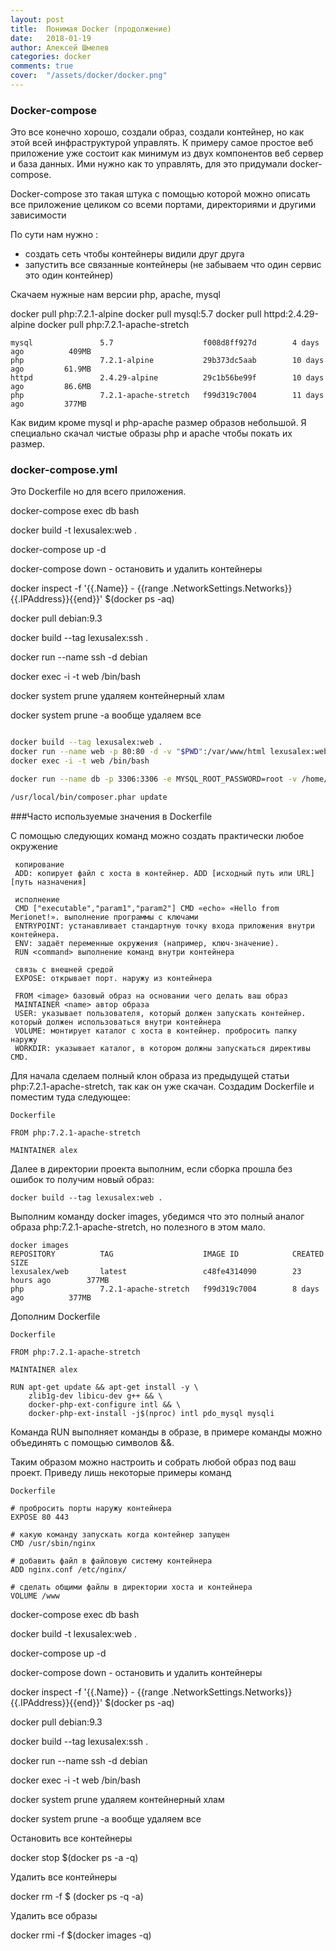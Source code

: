 ```yaml
---
layout: post
title:  Понимая Docker (продолжение)
date:   2018-01-19
author: Алексей Шмелев
categories: docker
comments: true
cover:  "/assets/docker/docker.png"
---
```



### Docker-compose

Это все конечно хорошо, создали образ, создали контейнер, но как этой всей инфраструктурой управлять.
К примеру самое простое веб приложение уже состоит как минимум из двух компонентов веб сервер и база данных.
Ими нужно как то управлять, для это придумали docker-compose.

Docker-compose зто такая штука с помощью которой можно описать все приложение целиком со всеми портами, директориями и другими зависимости

По сути нам нужно :
- создать сеть чтобы контейнеры видили друг друга
- запустить все связанные контейнеры (не забываем что один сервис это один контейнер)

Скачаем нужные нам версии php, apache, mysql

docker pull php:7.2.1-alpine
docker pull mysql:5.7
docker pull httpd:2.4.29-alpine
docker pull php:7.2.1-apache-stretch

~~~
mysql               5.7                    f008d8ff927d        4 days ago          409MB
php                 7.2.1-alpine           29b373dc5aab        10 days ago         61.9MB
httpd               2.4.29-alpine          29c1b56be99f        10 days ago         86.6MB
php                 7.2.1-apache-stretch   f99d319c7004        11 days ago         377MB
~~~

Как видим кроме mysql и php-apache размер образов небольшой. Я специально скачал чистые образы php и apache чтобы покать их размер.

### docker-compose.yml

Это Dockerfile но для всего приложения.



docker-compose exec db bash

 docker build -t lexusalex:web .
 
 docker-compose up -d
 
 docker-compose down - остановить и удалить контейнеры
 
 docker inspect -f '{{.Name}} - {{range .NetworkSettings.Networks}}{{.IPAddress}}{{end}}' $(docker ps -aq)


docker pull debian:9.3

docker build --tag lexusalex:ssh .

docker run --name ssh -d debian

docker exec -i -t web /bin/bash

docker system prune удаляем контейнерный хлам

docker system prune -a вообще удаляем все

~~~bash

docker build --tag lexusalex:web .
docker run --name web -p 80:80 -d -v "$PWD":/var/www/html lexusalex:web
docker exec -i -t web /bin/bash

docker run --name db -p 3306:3306 -e MYSQL_ROOT_PASSWORD=root -v /home/alex/data/p1:/var/lib/mysql -d mysql:5.7 

/usr/local/bin/composer.phar update

~~~





###Часто используемые значения в Dockerfile

C помощью следующих команд можно создать практически любое окружение
 ~~~
  копирование
  ADD: копирует файл с хоста в контейнер. ADD [исходный путь или URL] [путь назначения]
  
  исполнение
  CMD ["executable","param1","param2"] CMD «echo» «Hello from Merionet!». выполнение программы с ключами
  ENTRYPOINT: устанавливает стандартную точку входа приложения внутри контейнера.
  ENV: задаёт переменные окружения (например, ключ-значение).
  RUN <command> выполнение команд внутри контейнера
 
  связь с внешней средой
  EXPOSE: открывает порт. наружу из контейнера
  
  FROM <image> базовый образ на основании чего делать ваш образ
  MAINTAINER <name> автор образа
  USER: указывает пользователя, который должен запускать контейнер. который должен использоваться внутри контейнера
  VOLUME: монтирует каталог с хоста в контейнер. пробросить папку наружу
  WORKDIR: указывает каталог, в котором должны запускаться директивы CMD.
 ~~~
Для начала сделаем полный клон образа из предыдущей статьи php:7.2.1-apache-stretch, так как он уже скачан.
Создадим Dockerfile и поместим туда следующее:
~~~
Dockerfile

FROM php:7.2.1-apache-stretch

MAINTAINER alex
~~~
Далее в директории проекта выполним, если сборка прошла без ошибок то получим новый образ:

~~~
docker build --tag lexusalex:web .
~~~
Выполним команду docker images, убедимся что это полный аналог образа php:7.2.1-apache-stretch, но полезного в этом мало.

~~~
docker images
REPOSITORY          TAG                    IMAGE ID            CREATED             SIZE
lexusalex/web       latest                 c48fe4314090        23 hours ago        377MB
php                 7.2.1-apache-stretch   f99d319c7004        8 days ago          377MB
~~~

Дополним Dockerfile

~~~
Dockerfile

FROM php:7.2.1-apache-stretch

MAINTAINER alex

RUN apt-get update && apt-get install -y \
    zlib1g-dev libicu-dev g++ && \
    docker-php-ext-configure intl && \
    docker-php-ext-install -j$(nproc) intl pdo_mysql mysqli
~~~
Команда RUN выполняет команды в образе, в примере команды можно объединять с помощью символов &&.

Таким образом можно настроить и собрать любой образ под ваш проект. Приведу лишь некоторые примеры команд

~~~
Dockerfile

# пробросить порты наружу контейнера
EXPOSE 80 443 

# какую команду запускать когда контейнер запущен
CMD /usr/sbin/nginx

# добавить файл в файловую систему контейнера
ADD nginx.conf /etc/nginx/

# сделать общими файлы в директории хоста и контейнера
VOLUME /www
~~~



docker-compose exec db bash

 docker build -t lexusalex:web .
 
 docker-compose up -d
 
 docker-compose down - остановить и удалить контейнеры
 
 docker inspect -f '{{.Name}} - {{range .NetworkSettings.Networks}}{{.IPAddress}}{{end}}' $(docker ps -aq)


docker pull debian:9.3

docker build --tag lexusalex:ssh .

docker run --name ssh -d debian

docker exec -i -t web /bin/bash

docker system prune удаляем контейнерный хлам

docker system prune -a вообще удаляем все

Остановить все контейнеры

docker stop $(docker ps -a -q)

Удалить все контейнеры

docker rm -f $ (docker ps -q -a)

Удалить все образы

docker rmi -f $(docker images -q)